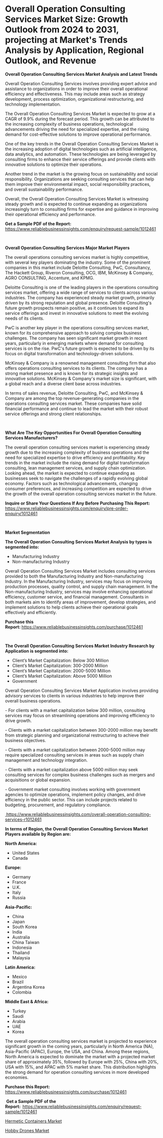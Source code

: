 <p><h1>Overall Operation Consulting Services Market Size: Growth Outlook from 2024 to 2031, projecting at Market's Trends Analysis by Application, Regional Outlook, and Revenue</h1></p><p><strong>Overall Operation Consulting Services Market Analysis and Latest Trends</strong></p>
<p><p>Overall Operation Consulting Services involves providing expert advice and assistance to organizations in order to improve their overall operational efficiency and effectiveness. This may include areas such as strategy development, process optimization, organizational restructuring, and technology implementation.</p><p>The Overall Operation Consulting Services Market is expected to grow at a CAGR of 9.9% during the forecast period. This growth can be attributed to the increasing complexity of business operations, technological advancements driving the need for specialized expertise, and the rising demand for cost-effective solutions to improve operational performance.</p><p>One of the key trends in the Overall Operation Consulting Services Market is the increasing adoption of digital technologies such as artificial intelligence, data analytics, and automation. These technologies are being leveraged by consulting firms to enhance their service offerings and provide clients with innovative solutions to optimize their operations.</p><p>Another trend in the market is the growing focus on sustainability and social responsibility. Organizations are seeking consulting services that can help them improve their environmental impact, social responsibility practices, and overall sustainability performance.</p><p>Overall, the Overall Operation Consulting Services Market is witnessing steady growth and is expected to continue expanding as organizations increasingly turn to consulting firms for expertise and guidance in improving their operational efficiency and performance.</p></p>
<p><strong>Get a Sample PDF of the Report:&nbsp;</strong> <a href="https://www.reliablebusinessinsights.com/enquiry/request-sample/1012461">https://www.reliablebusinessinsights.com/enquiry/request-sample/1012461</a></p>
<p>&nbsp;</p>
<p><strong>Overall Operation Consulting Services Major Market Players</strong></p>
<p><p>The overall operations consulting services market is highly competitive, with several key players dominating the industry. Some of the prominent companies in this market include Deloitte Consulting, PwC, Consultancy, The Hackett Group, Riveron Consulting, OCG, IBM, McKinsey & Company, AGRO CONSULTING, Accenture, and KPMG.</p><p>Deloitte Consulting is one of the leading players in the operations consulting services market, offering a wide range of services to clients across various industries. The company has experienced steady market growth, primarily driven by its strong reputation and global presence. Deloitte Consulting's future growth prospects remain positive, as it continues to expand its service offerings and invest in innovative solutions to meet the evolving needs of its clients.</p><p>PwC is another key player in the operations consulting services market, known for its comprehensive approach to solving complex business challenges. The company has seen significant market growth in recent years, particularly in emerging markets where demand for consulting services is on the rise. PwC's future growth is expected to be driven by its focus on digital transformation and technology-driven solutions.</p><p>McKinsey & Company is a renowned management consulting firm that also offers operations consulting services to its clients. The company has a strong market presence and is known for its strategic insights and innovative solutions. McKinsey & Company's market size is significant, with a global reach and a diverse client base across industries.</p><p>In terms of sales revenue, Deloitte Consulting, PwC, and McKinsey & Company are among the top revenue-generating companies in the operations consulting services market. These companies have solid financial performance and continue to lead the market with their robust service offerings and strong client relationships.</p></p>
<p>&nbsp;</p>
<p><strong>What Are The Key Opportunities For Overall Operation Consulting Services Manufacturers?</strong></p>
<p><p>The overall operation consulting services market is experiencing steady growth due to the increasing complexity of business operations and the need for specialized expertise to drive efficiency and profitability. Key trends in the market include the rising demand for digital transformation consulting, lean management services, and supply chain optimization. Looking ahead, the market is expected to continue expanding as businesses seek to navigate the challenges of a rapidly evolving global economy. Factors such as technological advancements, changing consumer preferences, and increasing competition are expected to drive the growth of the overall operation consulting services market in the future.</p></p>
<p><strong>Inquire or Share Your Questions If Any Before Purchasing This Report:</strong> <a href="https://www.reliablebusinessinsights.com/enquiry/pre-order-enquiry/1012461">https://www.reliablebusinessinsights.com/enquiry/pre-order-enquiry/1012461</a></p>
<p>&nbsp;</p>
<p><strong>Market Segmentation</strong></p>
<p><strong>The Overall Operation Consulting Services Market Analysis by types is segmented into:</strong></p>
<p><ul><li>Manufacturing Industry</li><li>Non-manufacturing Industry</li></ul></p>
<p><p>Overall Operation Consulting Services Market includes consulting services provided to both the Manufacturing Industry and Non-manufacturing Industry. In the Manufacturing Industry, services may focus on improving production processes, quality control, and supply chain management. In the Non-manufacturing Industry, services may involve enhancing operational efficiency, customer service, and financial management. Consultants in both markets aim to identify areas of improvement, develop strategies, and implement solutions to help clients achieve their operational goals effectively and efficiently.</p></p>
<p><strong>Purchase this Report:&nbsp;</strong><a href="https://www.reliablebusinessinsights.com/purchase/1012461">https://www.reliablebusinessinsights.com/purchase/1012461</a></p>
<p>&nbsp;</p>
<p><strong>The Overall Operation Consulting Services Market Industry Research by Application is segmented into:</strong></p>
<p><ul><li>Client’s Market Capitalization: Below 300 Million</li><li>Client’s Market Capitalization: 300-2000 Million</li><li>Client’s Market Capitalization: 2000-5000 Million</li><li>Client’s Market Capitalization: Above 5000 Million</li><li>Government</li></ul></p>
<p><p>Overall Operation Consulting Services Market Application involves providing advisory services to clients in various industries to help improve their overall business operations. </p><p>- For clients with a market capitalization below 300 million, consulting services may focus on streamlining operations and improving efficiency to drive growth.</p><p>- Clients with a market capitalization between 300-2000 million may benefit from strategic planning and organizational restructuring to achieve their business objectives.</p><p>- Clients with a market capitalization between 2000-5000 million may require specialized consulting services in areas such as supply chain management and technology integration.</p><p>- Clients with a market capitalization above 5000 million may seek consulting services for complex business challenges such as mergers and acquisitions or global expansion.</p><p>- Government market consulting involves working with government agencies to optimize operations, implement policy changes, and drive efficiency in the public sector. This can include projects related to budgeting, procurement, and regulatory compliance.</p></p>
<p><a href="https://www.reliablebusinessinsights.com/overall-operation-consulting-services-r1012461">&nbsp;https://www.reliablebusinessinsights.com/overall-operation-consulting-services-r1012461</a></p>
<p><strong>In terms of Region, the Overall Operation Consulting Services Market Players available by Region are:</strong></p>
<p>
    <p> <strong> North America: </strong>
        <ul>
            <li>United States</li>
            <li>Canada</li>
        </ul>
        </p> 
    <p> <strong> Europe: </strong>
        <ul>
            <li>Germany</li>
            <li>France</li>
            <li>U.K.</li>
            <li>Italy</li>
            <li>Russia</li>
        </ul>
        </p> 
    <p> <strong> Asia-Pacific: </strong>
        <ul>
            <li>China</li>
            <li>Japan</li>
            <li>South Korea</li>
            <li>India</li>
            <li>Australia</li>
            <li>China Taiwan</li>
            <li>Indonesia</li>
            <li>Thailand</li>
            <li>Malaysia</li>
        </ul>
        </p> 
    <p> <strong> Latin America: </strong>
        <ul>
            <li>Mexico</li>
            <li>Brazil</li>
            <li>Argentina Korea</li>
            <li>Colombia</li>
        </ul>
        </p> 
    <p> <strong> Middle East & Africa: </strong>
        <ul>
            <li>Turkey</li>
            <li>Saudi</li>
            <li>Arabia</li>
            <li>UAE</li>
            <li>Korea</li>
        </ul>
    </p>
    </p>
<p><p>The overall operation consulting services market is projected to experience significant growth in the coming years, particularly in North America (NA), Asia-Pacific (APAC), Europe, the USA, and China. Among these regions, North America is expected to dominate the market with a projected market share of approximately 35%, followed by Europe with 25%, China with 20%, USA with 15%, and APAC with 5% market share. This distribution highlights the strong demand for operation consulting services in more developed economies.</p></p>
<p><strong>Purchase this Report: </strong><a href="https://www.reliablebusinessinsights.com/purchase/1012461">https://www.reliablebusinessinsights.com/purchase/1012461</a></p>
<p>&nbsp;<strong>Get a Sample PDF of the Report:&nbsp;&nbsp;</strong><a href="https://www.reliablebusinessinsights.com/enquiry/request-sample/1012461">https://www.reliablebusinessinsights.com/enquiry/request-sample/1012461</a></p>
<p><strong></strong></p>
<p><p><a href="https://github.com/yoshih12/Market-Research-Report-List-4/blob/main/hermetic-containers-market.md">Hermetic Containers Market</a></p><p><a href="https://github.com/jerrycopelandthomaswsqd8q/Market-Research-Report-List-3/blob/main/hobby-drones-market.md">Hobby Drones Market</a></p></p>